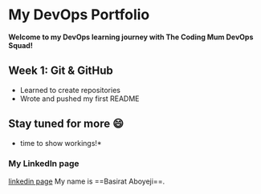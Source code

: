 # My DevOps Portfolio
**Welcome to my DevOps learning journey with The Coding Mum DevOps Squad!**

## Week 1: Git & GitHub
- Learned to create repositories
- Wrote and pushed my first README

## Stay tuned for more :smile:
* time to show workings!*
### My Linkedln page 
[linkedin page](https://www.linkedin.com/in/aboyeji-basirat/)
My name is  ==Basirat Aboyeji==.